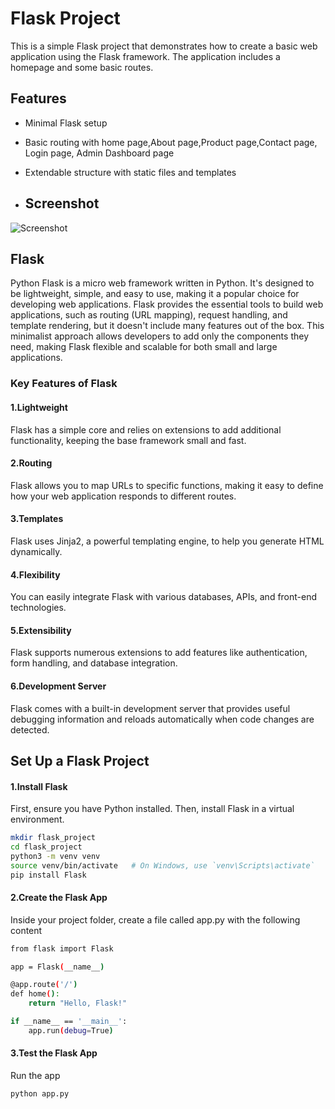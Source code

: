 # Flask Project
This is a simple Flask project that demonstrates how to create a basic web application using the Flask framework. The application includes a homepage and some basic routes.

## Features

- Minimal Flask setup
- Basic routing with home page,About page,Product page,Contact page, Login page, Admin Dashboard page
- Extendable structure with static files and templates

- ## Screenshot

![Screenshot](./images/img1.png)

## Flask

Python Flask is a micro web framework written in Python. It's designed to be lightweight, simple, and easy to use, making it a popular choice for developing web applications. Flask provides the essential tools to build web applications, such as routing (URL mapping), request handling, and template rendering, but it doesn't include many features out of the box. This minimalist approach allows developers to add only the components they need, making Flask flexible and scalable for both small and large applications.

### Key Features of Flask

#### 1.Lightweight
 Flask has a simple core and relies on extensions to add additional functionality, keeping the base framework small and fast.
#### 2.Routing
 Flask allows you to map URLs to specific functions, making it easy to define how your web application responds to different routes.
#### 3.Templates 
Flask uses Jinja2, a powerful templating engine, to help you generate HTML dynamically.

#### 4.Flexibility 
You can easily integrate Flask with various databases, APIs, and front-end technologies.

#### 5.Extensibility
 Flask supports numerous extensions to add features like authentication, form handling, and database integration.

#### 6.Development Server 
Flask comes with a built-in development server that provides useful debugging information and reloads automatically when code changes are detected.



## Set Up a Flask Project

#### 1.Install Flask
First, ensure you have Python installed. Then, install Flask in a virtual environment.

```bash
mkdir flask_project
cd flask_project
python3 -m venv venv
source venv/bin/activate   # On Windows, use `venv\Scripts\activate`
pip install Flask

```
#### 2.Create the Flask App
Inside your project folder, create a file called app.py with the following content

```bash
from flask import Flask

app = Flask(__name__)

@app.route('/')
def home():
    return "Hello, Flask!"

if __name__ == '__main__':
    app.run(debug=True)

```
#### 3.Test the Flask App
Run the app


```bash
python app.py

```

